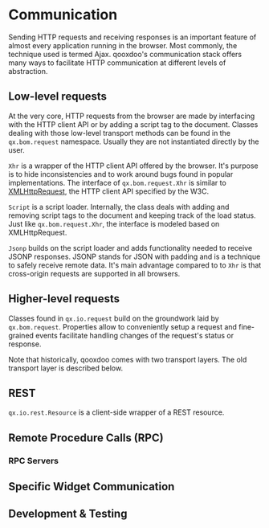 Communication
=============

Sending HTTP requests and receiving responses is an important feature of almost every application running in the browser. Most commonly, the technique used is termed Ajax. qooxdoo's communication stack offers many ways to facilitate HTTP communication at different levels of abstraction.

Low-level requests
------------------

At the very core, HTTP requests from the browser are made by interfacing with the HTTP client API or by adding a script tag to the document. Classes dealing with those low-level transport methods can be found in the `qx.bom.request` namespace. Usually they are not instantiated directly by the user.

`Xhr` is a wrapper of the HTTP client API offered by the browser. It's purpose is to hide inconsistencies and to work around bugs found in popular implementations. The interface of `qx.bom.request.Xhr` is similar to [XMLHttpRequest](http://www.w3.org/TR/XMLHttpRequest2/), the HTTP client API specified by the W3C.

`Script` is a script loader. Internally, the class deals with adding and removing script tags to the document and keeping track of the load status. Just like `qx.bom.request.Xhr`, the interface is modeled based on XMLHttpRequest.

`Jsonp` builds on the script loader and adds functionality needed to receive JSONP responses. JSONP stands for JSON with padding and is a technique to safely receive remote data. It's main advantage compared to to `Xhr` is that cross-origin requests are supported in all browsers.

Higher-level requests
---------------------

Classes found in `qx.io.request` build on the groundwork laid by `qx.bom.request`. Properties allow to conveniently setup a request and fine-grained events facilitate handling changes of the request's status or response.

Note that historically, qooxdoo comes with two transport layers. The old transport layer is described below.

REST
----

`qx.io.rest.Resource` is a client-side wrapper of a REST resource.

Remote Procedure Calls (RPC)
----------------------------

### RPC Servers

Specific Widget Communication
-----------------------------

Development & Testing
---------------------
